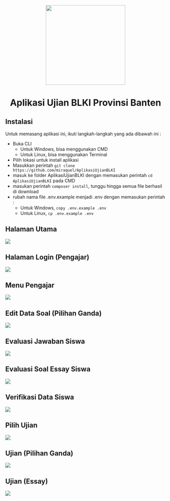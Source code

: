 <p align="center">
<img src="https://i.imgur.com/nBOsX5x.jpg" width="250" align="center">
<br>
<h1 align="center">Aplikasi Ujian BLKI Provinsi Banten</h1>
</p>

## Instalasi

Untuk memasang aplikasi ini, ikuti langkah-langkah yang ada dibawah ini :

- Buka CLI
  - Untuk Windows, bisa menggunakan CMD
  - Untuk Linux, bisa menggunakan Terminal
- Pilih lokasi untuk install aplikasi
- Masukkan perintah `git clone https://github.com/miraquel/AplikasiUjianBLKI`
- masuk ke folder AplikasiUjianBLKI dengan memasukan perintah `cd AplikasiUjianBLKI` pada CMD
- masukan perintah `composer install`, tunggu hingga semua file berhasil di download
- rubah nama file .env.example menjadi .env dengan memasukan perintah :
  - Untuk Windows, `copy .env.example .env`
  - Untuk Linux, `cp .env.example .env`

## Halaman Utama

<img src="https://i.imgur.com/eVja0xB.jpg">

## Halaman Login (Pengajar)

<img src="https://imgur.com/T3NEXrI.jpg">

## Menu Pengajar

<img src="https://imgur.com/BRnCdDA.jpg">

## Edit Data Soal (Pilihan Ganda)

<img src="https://imgur.com/jnUL0AI.jpg">

## Evaluasi Jawaban Siswa

<img src="https://imgur.com/34wyggX.jpg">

## Evaluasi Soal Essay Siswa

<img src="https://imgur.com/SLyWKSg.jpg">

## Verifikasi Data Siswa

<img src="https://imgur.com/yma9p56.jpg">

## Pilih Ujian

<img src="https://imgur.com/SMWfcuW.jpg">

## Ujian (Pilihan Ganda)

<img src="https://imgur.com/zRWoECo.jpg">

## Ujian (Essay)

<img src="https://imgur.com/7xgXMnV.jpg">
